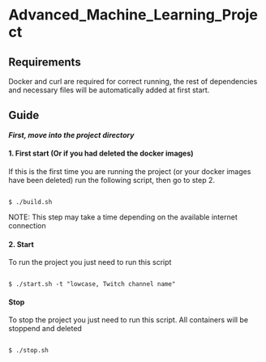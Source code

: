 # Advanced_Machine_Learning_Project


## Requirements

Docker and curl are required for correct running, the rest of dependencies and necessary files will be automatically added at first start.

## Guide

***First, move into the project directory***

#### 1. First start (Or if you had deleted the docker images)
If this is the first time you are running the project (or your docker images have been deleted) run the following script, then go to step 2.

```shell

$ ./build.sh

```
NOTE: This step may take a time depending on the available internet connection

#### 2. Start

To run the project you just need to run this script 

```shell

$ ./start.sh -t "lowcase, Twitch channel name"

```

#### Stop

To stop the project you just need to run this script. All containers will be stoppend and deleted 

```shell

$ ./stop.sh

```
